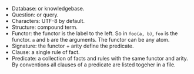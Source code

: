 - Database: or knowledgebase.
- Question: or query.
- Characters: UTF-8 by default.
- Structure: compound term.
- Functor: the functor is the label to the left. So in `foo(a, b)`, `foo` is
  the functor. `a` and `b` are the arguments. The functor can be any atom.
- Signature: the functor + arity define the predicate.
- Clause: a single rule of fact.
- Predicate: a collection of facts and rules with the same functor and arity.
  By conventions all clauses of a predicate are listed togeher in a file.
